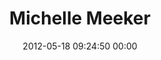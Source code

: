 ---
title: "Michelle Meeker"
date: 2012-05-18 09:24:50 00:00
permalink: /talkingstranger
twitter: ""
likes: [185,100]
id: 268
gravatar: "http://www.gravatar.com/avatar/5d6e39e087edfdf36226c7564d280d81"
---